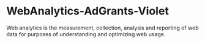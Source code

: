 # WebAnalytics-AdGrants-Violet
Web analytics is the measurement, collection, analysis and reporting of web data for purposes of understanding and optimizing web usage. 
